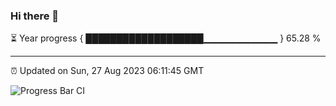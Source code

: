### Hi there 👋

⏳ Year progress { ███████████████████▁▁▁▁▁▁▁▁▁▁▁ } 65.28 %

---

⏰ Updated on Sun, 27 Aug 2023 06:11:45 GMT

![Progress Bar CI](https://github.com/liununu/liununu/workflows/Progress%20Bar%20CI/badge.svg)
